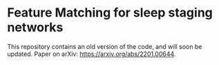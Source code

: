 # Feature Matching for sleep staging networks

This repository contains an old version of the code, and will soon be updated. 
Paper on arXiv: https://arxiv.org/abs/2201.00644.
